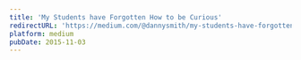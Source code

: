 ```yaml
---
title: 'My Students have Forgotten How to be Curious'
redirectURL: 'https://medium.com/@dannysmith/my-students-have-forgotten-how-to-be-curious-84980040dfcb'
platform: medium
pubDate: 2015-11-03
---
```

